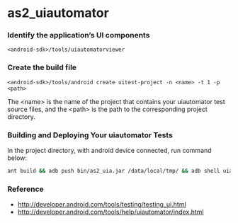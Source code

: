 # as2_uiautomator

### Identify the application’s UI components
```
<android-sdk>/tools/uiautomatorviewer
```

### Create the build file
```
<android-sdk>/tools/android create uitest-project -n <name> -t 1 -p <path>
```
The \<name\> is the name of the project that contains your uiautomator test source files, and the \<path\> is the path to the corresponding project directory.

### Building and Deploying Your uiautomator Tests
In the project directory, with android device connected, run command below:
``` zsh
ant build && adb push bin/as2_uia.jar /data/local/tmp/ && adb shell uiautomator runtest as2_uia.jar
```

### Reference
- http://developer.android.com/tools/testing/testing_ui.html
- http://developer.android.com/tools/help/uiautomator/index.html
